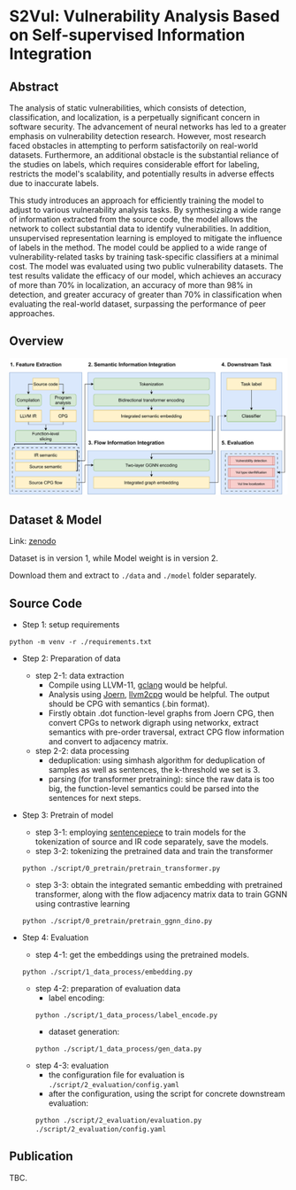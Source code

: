 # S2Vul: Vulnerability Analysis Based on Self-supervised Information Integration

## Abstract
The analysis of static vulnerabilities, which consists of detection, classification, and localization, is a perpetually significant concern in software security. The advancement of neural networks has led to a greater emphasis on vulnerability detection research. However, most research faced obstacles in attempting to perform satisfactorily on real-world datasets. Furthermore, an additional obstacle is the substantial reliance of the studies on labels, which requires considerable effort for labeling, restricts the model's scalability, and potentially results in adverse effects due to inaccurate labels. 

This study introduces an approach for efficiently training the model to adjust to various vulnerability analysis tasks. By synthesizing a wide range of information extracted from the source code, the model allows the network to collect substantial data to identify vulnerabilities. In addition, unsupervised representation learning is employed to mitigate the influence of labels in the method. The model could be applied to a wide range of vulnerability-related tasks by training task-specific classifiers at a minimal cost. The model was evaluated using two public vulnerability datasets. The test results validate the efficacy of our model, which achieves an accuracy of more than 70\% in localization, an accuracy of more than 98\% in detection, and greater accuracy of greater than 70\% in classification when evaluating the real-world dataset, surpassing the performance of peer approaches. 

## Overview

![Process of S2Vul](figs/Overview.png)

## Dataset & Model

Link: [zenodo](https://zenodo.org/records/13327911?token=eyJhbGciOiJIUzUxMiJ9.eyJpZCI6IjA0YmQ0YTI1LWNhNzYtNGQ4Ni05NGVmLWJiOTdmNDNlNjkyMSIsImRhdGEiOnt9LCJyYW5kb20iOiI5ZDIyNjRhZWUyMGZiYWQ3OTA2NDY4N2Y2MjQ5ZGY0YSJ9.QdQ4ObHL-2fF1MU4tUsLD4WSBis2XyMr06iewZoDh7ZbTxuWj8iJHeXMYw_brbTJpTeOn92IygTwIEzGYbBqaw)

Dataset is in version 1, while Model weight is in version 2. 

Download them and extract to `./data` and `./model` folder separately.

## Source Code

- Step 1: setup requirements
```
python -m venv -r ./requirements.txt
```

- Step 2: Preparation of data
    - step 2-1: data extraction
        - Compile using LLVM-11, [gclang](https://github.com/SRI-CSL/gllvm) would be helpful.
        - Analysis using [Joern](https://github.com/joernio/joern), [llvm2cpg](http://github.com/ShiftLeftSecurity/llvm2cpg) would be helpful. The output should be CPG with semantics (.bin format).
        - Firstly obtain .dot function-level graphs from Joern CPG, then convert CPGs to network digraph using networkx, extract semantics with pre-order traversal, extract CPG flow information and convert to adjacency matrix.
    - step 2-2: data processing
        - deduplication: using simhash algorithm for deduplication of samples as well as sentences, the k-threshold we set is 3.
        - parsing (for transformer pretraining): since the raw data is too big, the function-level semantics could be parsed into the sentences for next steps.


- Step 3: Pretrain of model
    - step 3-1: employing [sentencepiece](https://github.com/google/sentencepiece) to train models for the tokenization of source and IR code separately, save the models.
    - step 3-2: tokenizing the pretrained data and train the transformer
    ```
    python ./script/0_pretrain/pretrain_transformer.py
    ```
    - step 3-3: obtain the integrated semantic embedding with pretrained transformer, along with the flow adjacency matrix data to train GGNN using contrastive learning
    ```
    python ./script/0_pretrain/pretrain_ggnn_dino.py
    ```

- Step 4: Evaluation
    - step 4-1: get the embeddings using the pretrained models.
    ```
    python ./script/1_data_process/embedding.py
    ```
    - step 4-2: preparation of evaluation data
        - label encoding: 
        ```
        python ./script/1_data_process/label_encode.py
        ```
        - dataset generation:
        ```
        python ./script/1_data_process/gen_data.py
        ```
    - step 4-3: evaluation 
        - the configuration file for evaluation is `./script/2_evaluation/config.yaml`
        - after the configuration, using the script for concrete downstream evaluation:
        ```
        python ./script/2_evaluation/evaluation.py ./script/2_evaluation/config.yaml
        ```

## Publication

TBC.

